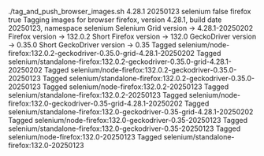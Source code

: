 ./tag_and_push_browser_images.sh 4.28.1 20250123 selenium false firefox true
Tagging images for browser firefox, version 4.28.1, build date 20250123, namespace selenium
Selenium Grid version -> 4.28.1-20250202
Firefox version -> 132.0.2
Short Firefox version -> 132.0
GeckoDriver version -> 0.35.0
Short GeckoDriver version -> 0.35
Tagged selenium/node-firefox:132.0.2-geckodriver-0.35.0-grid-4.28.1-20250202
Tagged selenium/standalone-firefox:132.0.2-geckodriver-0.35.0-grid-4.28.1-20250202
Tagged selenium/node-firefox:132.0.2-geckodriver-0.35.0-20250123
Tagged selenium/standalone-firefox:132.0.2-geckodriver-0.35.0-20250123
Tagged selenium/node-firefox:132.0.2-20250123
Tagged selenium/standalone-firefox:132.0.2-20250123
Tagged selenium/node-firefox:132.0-geckodriver-0.35-grid-4.28.1-20250202
Tagged selenium/standalone-firefox:132.0-geckodriver-0.35-grid-4.28.1-20250202
Tagged selenium/node-firefox:132.0-geckodriver-0.35-20250123
Tagged selenium/standalone-firefox:132.0-geckodriver-0.35-20250123
Tagged selenium/node-firefox:132.0-20250123
Tagged selenium/standalone-firefox:132.0-20250123
